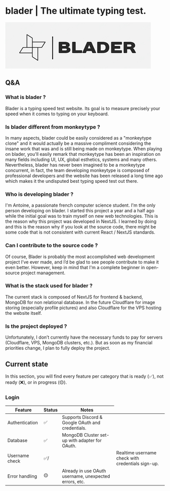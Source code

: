 # blader | The ultimate typing test.

![blader logo](https://github.com/Antwannnn/blader/blob/main/public/assets/images/logo-white-full.png)

## Q&A

### What is blader ?

Blader is a typing speed test website. Its goal is to measure precisely your speed when it comes to typing on your keyboard.

### Is blader different from monkeytype ?

In many aspects, blader could be easily considered as a "monkeytype clone" and it would actually be a massive compliment considering
the insane work that was and is still being made on monkeytype. When playing on blader, you'll easily remark that monkeytype has been
an inspiration on many fields including UI, UX, global esthetics, systems and many others. Nevertheless, blader has never been imagined
to be a monkeytype concurrent, in fact, the team developing monkeytype is composed of professional developers and the website has been released
a long time ago which makes it the undisputed best typing speed test out there.

### Who is developing blader ?

I'm Antoine, a passionate french computer science student. I'm the only person developing on blader. I started this project a year and a half ago
while the initial goal was to train myself on new web technologies. This is the reason why this project was developed in NextJS. I learned by doing and this is the reason why if you look at the source code, there might be some code that is not consistent with current React / NextJS standards.

### Can I contribute to the source code ?

Of course, Blader is probably the most accomplished web development project I’ve ever made, and I’d be glad to see people contribute to make it even better. However, keep in mind that I'm a complete beginner in open-source project management.

### What is the stack used for blader ?

The current stack is composed of NextJS for frontend & backend, MongoDB for non relational database. In the future Cloudflare for image storing (especially profile pictures) and also Cloudflare for the VPS hosting the website itself.

### Is the project deployed ?

Unfortunately, I don’t currently have the necessary funds to pay for servers (Cloudflare, VPS, MongoDB clusters, etc.). But as soon as my financial priorities change, I plan to fully deploy the project.

## Current state

In this section, you will find every feature per category that is ready (✅), not ready (❌), or in progress (🟡).

### Login

<table>
  <thead>
    <tr>
      <th>Feature</th>
      <th>Status</th>
      <th>Notes</th>
    </tr>
  </thead>
  <tbody>
    <tr>
      <td>Authentication</td>
      <td>✅</td>
      <td>Supports Discord & Google OAuth and credentials.</td>
    </tr>
    <tr>
      <td>Database</td>
      <td>✅</td>
      <td>MongoDB Cluster set-up with adapter for OAuth.</td>
    </tr>
    <tr>
      <td>Username check</td>
      <td>✅/<td>
      <td>Realtime username check with credentials sign-up.</td>
    </tr>
    <tr>
      <td>Error handling</td>
      <td>🟡</td>
      <td>Already in use OAuth username, unexpected errors, etc.</td>
    </tr>
  </tbody>
</table>





